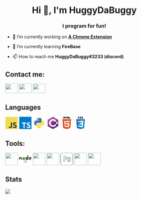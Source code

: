 <h1 align="center">Hi 👋, I'm HuggyDaBuggy</h1>
<h3 align="center">I program for fun!</h3>

- 🔭 I’m currently working on **[A Chrome Extension](https://chrome.google.com/webstore/detail/arcade-classics/gokcmhknbfbkchaljcbjloaebnoblcnd)**

- 🌱 I’m currently learning **FireBase**

- 📫 How to reach me **HuggyDaBuggy#3233 (discord)**

<h2>Contact me:</h2>
<p>
<a href="https://twitter.com/huggyda" target="blank"><img src="https://cdn.jsdelivr.net/npm/simple-icons@3.0.1/icons/twitter.svg" height="30" width="40" /></a>
<a href="https://stackoverflow.com/users/14191015" target="blank"><img src="https://cdn.jsdelivr.net/npm/simple-icons@3.0.1/icons/stackoverflow.svg" height="30" width="40" /></a>
<a href="https://www.youtube.com/c/huggydabuggy" target="blank"><img src="https://cdn.jsdelivr.net/npm/simple-icons@3.0.1/icons/youtube.svg" height="30" width="40" /></a>
</p>

<h2>Languages</h2>
<p>
<a href="https://developer.mozilla.org/en-US/docs/Web/JavaScript" target="_blank"><img src="https://raw.githubusercontent.com/devicons/devicon/master/icons/javascript/javascript-original.svg" width="40" height="40"/></a>
<a href="https://www.typescriptlang.org/" target="_blank"><img src="https://raw.githubusercontent.com/devicons/devicon/master/icons/typescript/typescript-original.svg" width="40" height="40"/></a>
<a href="https://www.python.org" target="_blank"><img src="https://raw.githubusercontent.com/devicons/devicon/master/icons/python/python-original.svg" width="40" height="40"/></a>
<a href="https://www.w3schools.com/cs/" target="_blank"><img src="https://raw.githubusercontent.com/devicons/devicon/master/icons/csharp/csharp-original.svg" width="40" height="40"/></a>
<a href="https://www.w3.org/html/" target="_blank"><img src="https://raw.githubusercontent.com/devicons/devicon/master/icons/html5/html5-original-wordmark.svg" width="40" height="40"/></a>
<a href="https://www.w3schools.com/css/" target="_blank"><img src="https://raw.githubusercontent.com/devicons/devicon/master/icons/css3/css3-original-wordmark.svg" width="40" height="40"/></a>
</p>

<h2>Tools:</h2>
<p>
<a href="https://firebase.google.com/" target="_blank"><img src="https://www.vectorlogo.zone/logos/firebase/firebase-icon.svg" width="40" height="40"/></a>
<a href="https://nodejs.org" target="_blank"><img src="https://raw.githubusercontent.com/devicons/devicon/master/icons/nodejs/nodejs-original-wordmark.svg" width="40" height="40"/></a>
<a href="https://git-scm.com/" target="_blank"><img src="https://www.vectorlogo.zone/logos/git-scm/git-scm-icon.svg" width="40" height="40"/></a>
<a href="https://unity.com/" target="_blank"> <img src="https://www.vectorlogo.zone/logos/unity3d/unity3d-icon.svg" width="40" height="40"/></a>
<a href="https://www.photoshop.com/en" target="_blank"><img src="https://raw.githubusercontent.com/devicons/devicon/master/icons/photoshop/photoshop-line.svg" width="40" height="40"/></a>
<a href="https://www.adobe.com/in/products/illustrator.html" target="_blank"><img src="https://www.vectorlogo.zone/logos/adobe_illustrator/adobe_illustrator-icon.svg" width="40" height="40"/></a>
<a href="https://www.blender.org/" target="_blank"><img src="https://download.blender.org/branding/community/blender_community_badge_white.svg" width="40" height="40"/></a>
</p>

<h2>Stats</h2>
<img src="https://metrics.lecoq.io/HuggyDaBuggy?template=classic&repositories.forks=true&isocalendar=1&languages=1&introduction=1&followup=1&achievements=1&lines=1&stars=1&people=1&isocalendar.duration=half-year&languages.colors=github&languages.threshold=0%25&introduction.title=true&stars.limit=4&people.limit=10&people.size=28&people.types=followers%2C%20following&people.identicons=false&people.shuffle=true&achievements.threshold=X&achievements.secrets=true&achievements.limit=10&config.timezone=Australia%2FPerth&config.twemoji=true" >

<!-- ReadMe Created With: https://rahuldkjain.github.io/gh-profile-readme-generator/, Modified By Me>
